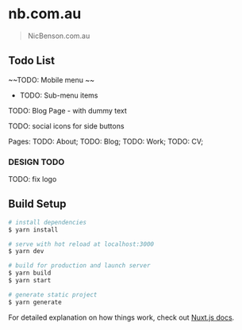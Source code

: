 # nb.com.au

> NicBenson.com.au

## Todo List

~~TODO: Mobile menu ~~

- TODO: Sub-menu items

TODO: Blog Page - with dummy text

TODO: social icons for side buttons

Pages:
TODO: About;
TODO: Blog;
TODO: Work;
TODO: CV;

### DESIGN TODO

TODO: fix logo

## Build Setup

```bash
# install dependencies
$ yarn install

# serve with hot reload at localhost:3000
$ yarn dev

# build for production and launch server
$ yarn build
$ yarn start

# generate static project
$ yarn generate
```

For detailed explanation on how things work, check out [Nuxt.js docs](https://nuxtjs.org).
